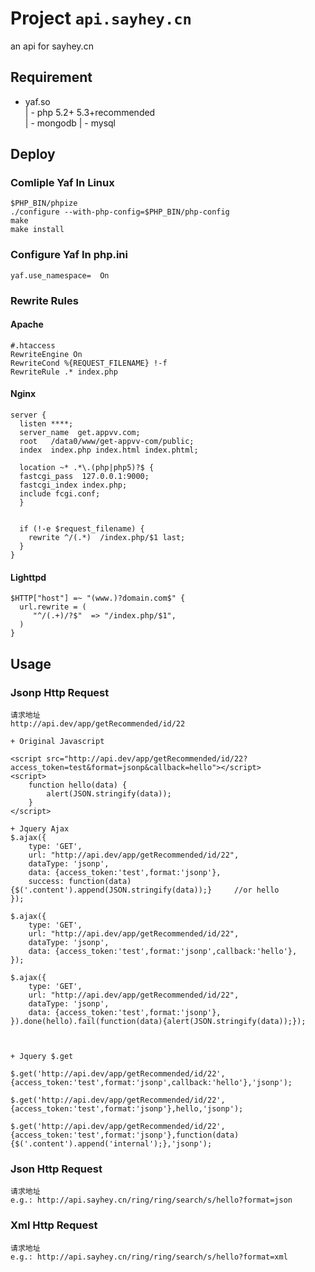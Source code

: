 # Project `api.sayhey.cn ` 

an api for sayhey.cn

## Requirement
+ yaf.so    
  | - php 5.2+ 5.3+recommended   
  | - mongodb
  | - mysql  

## Deploy

### Comliple Yaf In Linux
	$PHP_BIN/phpize
    ./configure --with-php-config=$PHP_BIN/php-config
    make
    make install

### Configure Yaf In php.ini
	yaf.use_namespace=	On

### Rewrite Rules

#### Apache
	#.htaccess
	RewriteEngine On
	RewriteCond %{REQUEST_FILENAME} !-f
	RewriteRule .* index.php

#### Nginx
	server {
	  listen ****;
	  server_name  get.appvv.com;
	  root   /data0/www/get-appvv-com/public;
	  index  index.php index.html index.phtml;

      location ~* .*\.(php|php5)?$ {
      fastcgi_pass  127.0.0.1:9000;
      fastcgi_index index.php;
      include fcgi.conf;
      }

	 
	  if (!-e $request_filename) {
	    rewrite ^/(.*)  /index.php/$1 last;
	  }
	}

#### Lighttpd
	$HTTP["host"] =~ "(www.)?domain.com$" {
	  url.rewrite = (
	     "^/(.+)/?$"  => "/index.php/$1",
	  )
	}

## Usage

### Jsonp Http Request
	请求地址
	http://api.dev/app/getRecommended/id/22  

	+ Original Javascript   

	<script src="http://api.dev/app/getRecommended/id/22?access_token=test&format=jsonp&callback=hello"></script>
	<script>
		function hello(data) {
			alert(JSON.stringify(data));
		}
	</script>
    
	+ Jquery Ajax
	$.ajax({
		type: 'GET',
		url: "http://api.dev/app/getRecommended/id/22",
		dataType: 'jsonp',
		data: {access_token:'test',format:'jsonp'},
		success: function(data){$('.content').append(JSON.stringify(data));}     //or hello
	});
	
	$.ajax({
		type: 'GET',
		url: "http://api.dev/app/getRecommended/id/22",
		dataType: 'jsonp',
		data: {access_token:'test',format:'jsonp',callback:'hello'},
	});
	
	$.ajax({
		type: 'GET',
		url: "http://api.dev/app/getRecommended/id/22",
		dataType: 'jsonp',
		data: {access_token:'test',format:'jsonp'},
	}).done(hello).fail(function(data){alert(JSON.stringify(data));});
	
	
	
	+ Jquery $.get
	
	$.get('http://api.dev/app/getRecommended/id/22',{access_token:'test',format:'jsonp',callback:'hello'},'jsonp');
	
	$.get('http://api.dev/app/getRecommended/id/22',{access_token:'test',format:'jsonp'},hello,'jsonp');

	$.get('http://api.dev/app/getRecommended/id/22',{access_token:'test',format:'jsonp'},function(data){$('.content').append('internal');},'jsonp');	
	



### Json Http Request
	请求地址
	e.g.: http://api.sayhey.cn/ring/ring/search/s/hello?format=json	

### Xml Http Request
	请求地址
	e.g.: http://api.sayhey.cn/ring/ring/search/s/hello?format=xml

	

